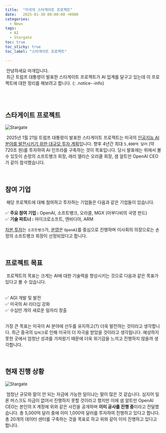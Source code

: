 ```yaml
---
title:  "미국의 스타게이트 프로젝트"
date:   2025-01-30 00:00:00 +0900
categories:
  - News
tags:
  - AI
  - Stargate
toc: true
toc_sticky: true
toc_label: "스타게이트 프로젝트"

---
```


&nbsp;안녕하세요 마개입니다.  
&nbsp;최근 트럼프 대통령이 발표한 스타게이트 프로젝트가 AI 업계를 달구고 있는데 이 프로젝트에 대한 정리를 해보려고 합니다.
{: .notice--info}

<br><br>

## 스타게이트 프로젝트

![Stargate](https://github.com/user-attachments/assets/0f8e9cb8-caa4-4d5a-b5aa-f19ada832c96)
  
&nbsp;2025년 1월 21일 트럼프 대통령이 발표한 스타게이트 프로젝트는 미국의 <u>인공지능 AI 분야를 발전시키기 위한 대규모 투자 계획</u>입니다. 향후 4년간 최대 `5,000억 달러` (약 720조 원)를 투자하여 AI 인프라를 구축하는 것이 목표입니다. 당시 발표에는 위에서 볼 수 있듯이 손정의 소프트뱅크 회장, 래리 앨리슨 오라클 회장, 샘 알트만 OpenAI CEO가 같이 참석했습니다.

<br>

## 참여 기업
&nbsp;해당 프로젝트에 대해 참여하고 투자하는 기업들은 다음과 같은 기업들이 있습니다.  
  

✅ **주요 참여 기업 :** OpenAI, 소프트뱅크, 오라클, MGX (아부다비의 국영 펀드)  
✅ **기술 파트너 :** 마이크로소프트, 엔비디아, ARM  
  

<u>자본 투자</u>는 `소프트뱅크`가, <u>운영</u>은 `OpenAI`를 중심으로 진행하며 이사회의 의장으로는 손정의 소프트뱅크 회장이 선정되었다고 합니다.

<br>

## 프로젝트 목표
&nbsp;프로젝트의 목표는 크게는 AI에 대한 기술력을 향상시키는 것으로 다음과 같은 목표가 있다고 볼 수 있습니다.  
  

✅ AGI 개발 및 발전  
✅ 미국의 AI 리더십 강화  
✅ 수십만 개의 새로운 일자리 창출  
  

가장 큰 목표는 미국이 AI 분야에 선두를 유지하고(?) 더욱 발전하는 것이라고 생각합니다. 최근 중국의 `딥씨크`로 인해 미국이 더 자극을 받았을 것이라고 생각됩니다. 예상하지 못한 곳에서 엄청난 성과를 가져왔기 때문에 더욱 위기감을 느끼고 진행하지 않을까 생각합니다.

<br>

## 현재 진행 상황

![Stargate](https://github.com/user-attachments/assets/520cdb30-1a35-46ea-8891-cddf85d03383)
  
&nbsp;엄청난 규모와 말이 안 되는 자금에 가능한 일이냐는 말이 많은 것 같습니다. 심지어 일론 머스크도 자금이 없어서 진행하지 못할 것이라고 했지만 이에 샘 알트만 OpenAI CEO는 본인의 X 계정에 위와 같은 사진을 공개하며 **이미 공사를 진행 중**이라고 전달했습니다. 총 5,000억 달러 중에 이미 1,000억 달러를 투자하여 진행하고 있다고 합니다. 총 20개의 데이터 센터를 구축하는 것을 목표로 하고 위와 같이 이미 진행하고 있다고 합니다.



